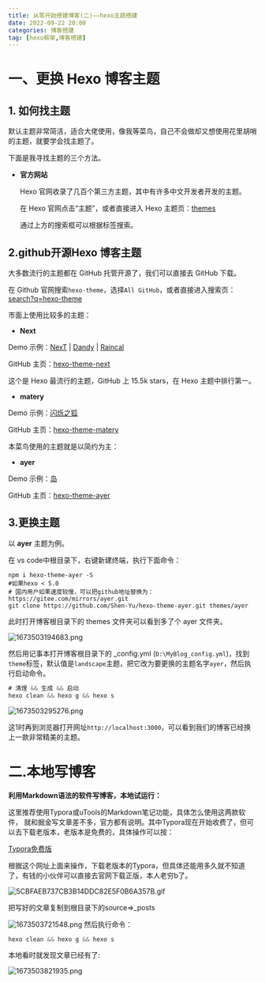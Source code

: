 ```yaml
---
title: 从零开始搭建博客(二)——hexo主题搭建
date: 2022-09-22 20:00
categories: 博客搭建
tag: [hexo框架,博客搭建] 
---
```


# 一、更换 Hexo 博客主题

## 1. 如何找主题

默认主题非常简洁，适合大佬使用，像我等菜鸟，自己不会做却又想使用花里胡哨的主题，就要学会找主题了。

下面是我寻找主题的三个方法。

- **官方网站**

  Hexo 官网收录了几百个第三方主题，其中有许多中文开发者开发的主题。

  在 Hexo 官网点击“主题”，或者直接进入 Hexo 主题页：[themes](https://hexo.io/themes/)

  通过上方的搜索框可以根据标签搜索。

## 2.github开源Hexo 博客主题

大多数流行的主题都在 GitHub 托管开源了，我们可以直接去 GitHub 下载。

在 Github 官网搜索`hexo-theme`，选择`All GitHub`，或者直接进入搜索页：[search?q=hexo-theme](https://github.com/search?q=hexo-theme)

市面上使用比较多的主题：

- **Next**

Demo 示例：[NexT](https://theme-next.js.org/) | [Dandy](https://dandyxu.me/) | [Raincal](https://raincal.com/)

GitHub 主页：[hexo-theme-next](https://github.com/iissnan/hexo-theme-next)

这个是 Hexo 最流行的主题，GitHub 上 15.5k stars，在 Hexo 主题中排行第一。

- **matery**

Demo 示例：[闪烁之狐](http://blinkfox.com/)

GitHub 主页：[hexo-theme-matery](https://github.com/blinkfox/hexo-theme-matery)

本菜鸟使用的主题就是以简约为主：

- **ayer**

Demo 示例：[岛](https://shen-yu.gitee.io/)

GitHub 主页：[hexo-theme-ayer](https://github.com/Shen-Yu/hexo-theme-ayer)

## 3.更换主题

以 **ayer** 主题为例。

在 vs code中根目录下，右键新建终端，执行下面命令：

```
npm i hexo-theme-ayer -S
#如果hexo < 5.0
# 国内用户如果速度较慢，可以把github地址替换为：https://gitee.com/mirrors/ayer.git
git clone https://github.com/Shen-Yu/hexo-theme-ayer.git themes/ayer
```
此时打开博客根目录下的 themes 文件夹可以看到多了个 ayer 文件夹。


![1673503194683.png](https://p1-juejin.byteimg.com/tos-cn-i-k3u1fbpfcp/14089c4ea9a040c9b675ad91230683c8~tplv-k3u1fbpfcp-watermark.image?)

然后用记事本打开博客根目录下的 _config.yml (`D:\MyBlog_config.yml`)，找到`theme`标签，默认值是`landscape`主题，把它改为要更换的主题名字`ayer`，然后执行启动命令。

```js
# 清理 && 生成 && 启动
hexo clean && hexo g && hexo s
```

![1673503295276.png](https://p6-juejin.byteimg.com/tos-cn-i-k3u1fbpfcp/7b169bc466154832b63b76d2170de1b6~tplv-k3u1fbpfcp-watermark.image?)

这1时再到浏览器打开网址`http://localhost:3000`，可以看到我们的博客已经换上一款非常精美的主题。

# 二.本地写博客

**利用Markdown语法的软件写博客，本地试运行：**

这里推荐使用Typora或uTools的Markdown笔记功能，具体怎么使用这两款软件， 就和掘金写文章差不多，官方都有说明。其中Typora现在开始收费了，但可以去下载老版本，老版本是免费的，具体操作可以按：

[Typora免费版](http://www.itmind.net/16468.html )

根据这个网址上面来操作，下载老版本的Typora，但具体还能用多久就不知道了，有钱的小伙伴可以直接去官网下载正版，本人老穷b了。

![5CBFAEB737CB3B14DDC82E5F0B6A357B.gif](https://p3-juejin.byteimg.com/tos-cn-i-k3u1fbpfcp/6a1d6ef57b314c3dae17ac224cc8b66d~tplv-k3u1fbpfcp-watermark.image?)

把写好的文章复制到根目录下的source=>_posts

![1673503721548.png](https://p3-juejin.byteimg.com/tos-cn-i-k3u1fbpfcp/2782defc88e84650bb394e8ff971f37d~tplv-k3u1fbpfcp-watermark.image?)
然后执行命令：

```js
hexo clean && hexo g && hexo s
```
本地看时就发现文章已经有了:

![1673503821935.png](https://p1-juejin.byteimg.com/tos-cn-i-k3u1fbpfcp/03993c78db734feba5d08a0baf347424~tplv-k3u1fbpfcp-watermark.image?)